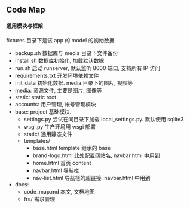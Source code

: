 ## Code Map


#### 通用模块与框架

fixtures 目录下是该 app 的 model 的初始数据

- backup.sh  数据库与 media 目录下文件备份
- install.sh  数据库初始化, 加载默认数据
- run.sh  启动 runserver, 默认监听 8000 端口, 支持所有 IP 访问
- requirements.txt  开发环境依赖文件
- init\_data  初始化数据. media 目录下的图片, 视频等
- media:  资源文件, 主要是图片, 图像等
- static:  static root
- accounts:  用户管理, 帐号管理模块
- base:  project 基础模块.
    - settings.py  尝试在同目录下加载 local\_settings.py. 默认使用 sqlite3
    - wsgi.py  生产环境用 wsgi 部署
    - static/  通用静态文件
    - templates/
        - base.html  template 继承的 base
        - brand-logo.html  此处配置网站名, navbar.html 中用到
        - home.html  首页 content
        - navbar.html  导航栏
        - nav-list.html  导航栏的超链接. navbar.html 中用到
- docs:
    - code\_map.md  本文, 文档地图
    - frs/  需求管理
